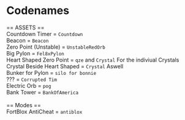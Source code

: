 # Codenames

== ASSETS ==<br>
Countdown Timer = `Countdown`<br>
Beacon = `Beacon`<br>
Zero Point (Unstable) = `UnstableRedOrb`<br>
Big Pylon = `Fel8xPylon`<br>
Heart Shaped Zero Point = `qze` and `Crystal` For the indiviual Crystals<br>
Crystal Beside Heart Shaped = `Crystal` Aswell<br>
Bunker for Pylon = `silo for bonnie`<br>
??? = `Corrupted Tim`<br>
Electric Orb = `pog`<br>
Bank Tower = `BankOfAmerica`
<br><br>
== Modes ==<br>
FortBlox AntiCheat = `antiblox`
